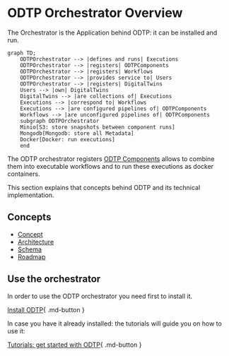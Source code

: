 # ODTP Orchestrator Overview

The Orchestrator is the Application behind ODTP: it can be installed and run. 

``` mermaid
graph TD;
    ODTPOrchestrator --> |defines and runs| Executions
    ODTPOrchestrator --> |registers| ODTPComponents
    ODTPOrchestrator --> |registers| Workflows
    ODTPOrchestrator --> |provides service to| Users
    ODTPOrchestrator --> |registers| DigitalTwins
    Users --> |own| DigitalTwins
    DigitalTwins --> |are collections of| Executions
    Executions --> |correspond to| Workflows
    Executions --> |are configured pipelines of| ODTPComponents
    Workflows --> |are unconfigured pipelines of| ODTPComponents
    subgraph ODTPOrchestrator
    Minio[S3: store snapshots between component runs]
    Mongodb[Mongodb: store all Metadata]
    Docker[Docker: run executions]
    end
```

The ODTP orchestrator registers [ODTP Components](../components/index.md) allows to combine them into executable workflows and to run these executions as docker containers.

This section explains that concepts behind ODTP and its technical implementation.

## Concepts

- [Concept](concept.md)
- [Architecture](architecture.md)
- [Schema](schema.md)
- [Roadmap](roadmap.md)


## Use the orchestrator

In order to use the ODTP orchestrator you need first to install it.

[Install ODTP](../installation/index.md){ .md-button }

In case you have it already installed: the tutorials will guide you on how to use it:

[Tutorials: get started with ODTP](../tutorials/index.md){ .md-button }
